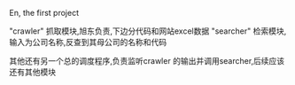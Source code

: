En, the first project


"crawler" 抓取模块,旭东负责,下边分代码和网站excel数据
"searcher" 检索模块,输入为公司名称,反查到其母公司的名称和代码

其他还有另一个总的调度程序,负责监听crawler 的输出并调用searcher,后续应该还有其他模块


